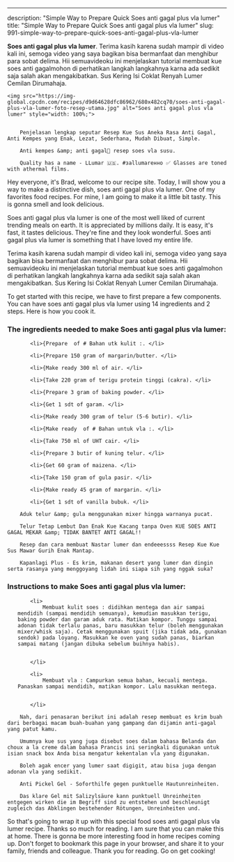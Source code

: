 ---
description: "Simple Way to Prepare Quick Soes anti gagal plus vla lumer"
title: "Simple Way to Prepare Quick Soes anti gagal plus vla lumer"
slug: 991-simple-way-to-prepare-quick-soes-anti-gagal-plus-vla-lumer

<p>
	<strong>Soes anti gagal plus vla lumer</strong>. 
	Terima kasih karena sudah mampir di video kali ini, semoga video yang saya bagikan bisa bermanfaat dan menghibur para sobat delima. Hii semuavideoku ini menjelaskan tutorial membuat kue soes anti gagalmohon di perhatikan langkah langkahnya karna ada sedikit saja salah akan mengakibatkan. Sus Kering Isi Coklat Renyah Lumer Cemilan Dirumahaja.
</p>
<p>
	
	<img src="https://img-global.cpcdn.com/recipes/d9d64628dfc86962/680x482cq70/soes-anti-gagal-plus-vla-lumer-foto-resep-utama.jpg" alt="Soes anti gagal plus vla lumer" style="width: 100%;">
	
	
		Penjelasan lengkap seputar Resep Kue Sus Aneka Rasa Anti Gagal, Anti Kempes yang Enak, Lezat, Sederhana, Mudah Dibuat, Simple.
	
		Anti kempes &amp; anti gagal💚 resep soes vla susu.
	
		Quality has a name - LLumar 🇺🇸. #заllumarенно ✅ Glasses are toned with athermal films.
	
</p>
<p>
	Hey everyone, it's Brad, welcome to our recipe site. Today, I will show you a way to make a distinctive dish, soes anti gagal plus vla lumer. One of my favorites food recipes. For mine, I am going to make it a little bit tasty. This is gonna smell and look delicious.
</p>
	
<p>
	Soes anti gagal plus vla lumer is one of the most well liked of current trending meals on earth. It is appreciated by millions daily. It is easy, it's fast, it tastes delicious. They're fine and they look wonderful. Soes anti gagal plus vla lumer is something that I have loved my entire life.
</p>
<p>
	Terima kasih karena sudah mampir di video kali ini, semoga video yang saya bagikan bisa bermanfaat dan menghibur para sobat delima. Hii semuavideoku ini menjelaskan tutorial membuat kue soes anti gagalmohon di perhatikan langkah langkahnya karna ada sedikit saja salah akan mengakibatkan. Sus Kering Isi Coklat Renyah Lumer Cemilan Dirumahaja.
</p>

<p>
To get started with this recipe, we have to first prepare a few components. You can have soes anti gagal plus vla lumer using 14 ingredients and 2 steps. Here is how you cook it.
</p>

<h3>The ingredients needed to make Soes anti gagal plus vla lumer:</h3>

<ol>
	
		<li>{Prepare  of # Bahan utk kulit :. </li>
	
		<li>{Prepare 150 gram of margarin/butter. </li>
	
		<li>{Make ready 300 ml of air. </li>
	
		<li>{Take 220 gram of terigu protein tinggi (cakra). </li>
	
		<li>{Prepare 3 gram of baking powder. </li>
	
		<li>{Get 1 sdt of garam. </li>
	
		<li>{Make ready 300 gram of telur (5-6 butir). </li>
	
		<li>{Make ready  of # Bahan untuk vla :. </li>
	
		<li>{Take 750 ml of UHT cair. </li>
	
		<li>{Prepare 3 butir of kuning telur. </li>
	
		<li>{Get 60 gram of maizena. </li>
	
		<li>{Take 150 gram of gula pasir. </li>
	
		<li>{Make ready 45 gram of margarin. </li>
	
		<li>{Get 1 sdt of vanilla bubuk. </li>
	
</ol>
<p>
	
		Aduk telur &amp; gula menggunakan mixer hingga warnanya pucat.
	
		Telur Tetap Lembut Dan Enak Kue Kacang tanpa Oven KUE SOES ANTI GAGAL MEKAR &amp; TIDAK BANTET ANTI GAGAL!!
	
		Resep dan cara membuat Nastar lumer dan endeeessss Resep Kue Kue Sus Mawar Gurih Enak Mantap.
	
		Kapanlagi Plus - Es krim, makanan desert yang lumer dan dingin serta rasanya yang menggoyang lidah ini siapa sih yang nggak suka?
	
</p>

<h3>Instructions to make Soes anti gagal plus vla lumer:</h3>

<ol>
	
		<li>
			Membuat kulit soes : didihkan mentega dan air sampai mendidih (sampai mendidih semuanya), kemudian masukkan terigu, baking powder dan garam aduk rata. Matikan kompor. Tunggu sampai adonan tidak terlalu panas, baru masukkan telur (boleh menggunakan mixer/whisk saja). Cetak menggunakan spuit (jika tidak ada, gunakan sendok) pada loyang. Masukkan ke oven yang sudah panas, biarkan sampai matang (jangan dibuka sebelum buihnya habis).
			
			
		</li>
	
		<li>
			Membuat vla : Campurkan semua bahan, kecuali mentega. Panaskan sampai mendidih, matikan kompor. Lalu masukkan mentega.
			
			
		</li>
	
</ol>

<p>
	
		Nah, dari penasaran berikut ini adalah resep membuat es krim buah dari berbagai macam buah-buahan yang gampang dan dijamin anti-gagal yang patut kamu.
	
		Umumnya kue sus yang juga disebut soes dalam bahasa Belanda dan choux a la creme dalam bahasa Prancis ini seringkali digunakan untuk isian snack box Anda bisa mengatur kekentalan vla yang digunakan.
	
		Boleh agak encer yang lumer saat digigit, atau bisa juga dengan adonan vla yang sedikit.
	
		Anti Pickel Gel - Soforthilfe gegen punktuelle Hautunreinheiten.
	
		Das klare Gel mit Salizylsäure kann punktuell Unreinheiten entgegen wirken die im Begriff sind zu entstehen und beschleunigt zugleich das Abklingen bestehender Rötungen, Unreinheiten und.
	
</p>

<p>
	So that's going to wrap it up with this special food soes anti gagal plus vla lumer recipe. Thanks so much for reading. I am sure that you can make this at home. There is gonna be more interesting food in home recipes coming up. Don't forget to bookmark this page in your browser, and share it to your family, friends and colleague. Thank you for reading. Go on get cooking!
</p>
